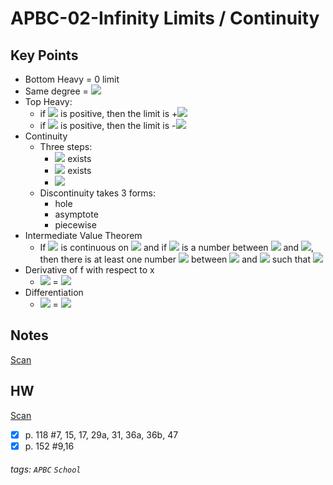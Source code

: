 # APBC-02-Infinity Limits / Continuity
## Key Points
* Bottom Heavy = 0 limit
* Same degree = <img src="https://render.githubusercontent.com/render/math?math=%24%5Cfrac%7Btop%20coefficient%7D%7Bbottom%20coefficient%7D%24"> 
* Top Heavy:
    *  if <img src="https://render.githubusercontent.com/render/math?math=%24%5Cfrac%7Btop%20term%7D%7Bbottom%20term%7D%24"> is positive, then the limit is +<img src="https://render.githubusercontent.com/render/math?math=%24%5Cinfty%24">
    *  if <img src="https://render.githubusercontent.com/render/math?math=%24%5Cfrac%7Btop%20term%7D%7Bbottom%20term%7D%24"> is positive, then the limit is -<img src="https://render.githubusercontent.com/render/math?math=%24%5Cinfty%24">
*  Continuity
    *  Three steps:
        *  <img src="https://render.githubusercontent.com/render/math?math=%24%5Clim_%7Bx%20%5Cto%20%2B%5Cinfty%7D%20f(x)%24"> exists
        *  <img src="https://render.githubusercontent.com/render/math?math=%24f(c)%24"> exists
        *  <img src="https://render.githubusercontent.com/render/math?math=%24%5Clim_%7Bx%20%5Cto%20%2B%5Cinfty%7D%20f(x)%20%3D%20f(c)%24">
    *  Discontinuity takes 3 forms:
        *  hole
        *  asymptote
        *  piecewise
*  Intermediate Value Theorem
    *  If <img src="https://render.githubusercontent.com/render/math?math=%24f%24"> is continuous on <img src="https://render.githubusercontent.com/render/math?math=%24%5Ba%2C%20b%5D%24"> and if <img src="https://render.githubusercontent.com/render/math?math=%24k%24"> is a number between <img src="https://render.githubusercontent.com/render/math?math=%24f(a)%24"> and <img src="https://render.githubusercontent.com/render/math?math=%24f(b)%24">, then there is at least one number <img src="https://render.githubusercontent.com/render/math?math=%24x%24"> between <img src="https://render.githubusercontent.com/render/math?math=%24s%24"> and <img src="https://render.githubusercontent.com/render/math?math=%24b%24"> such that <img src="https://render.githubusercontent.com/render/math?math=%24f(x)%20%3D%20k%24">
*  Derivative of f with respect to x
    *  <img src="https://render.githubusercontent.com/render/math?math=%24f'%24"> = <img src="https://render.githubusercontent.com/render/math?math=%24%5Clim_%7Bh%20%5Cto%200%7D%5Cfrac%7Bf(x%2Bh)-f(x)%7D%7Bh%7D%24">
*  Differentiation
    *  <img src="https://render.githubusercontent.com/render/math?math=%24%5Cfrac%7Bdy%7D%7Bdx%7D%24"> = <img src="https://render.githubusercontent.com/render/math?math=%24%5Clim_%7B%5CDelta%20x%20%5Cto%200%7D%5Cfrac%7Bf(x%2B%5CDelta%20x)-f(x)%7D%7B%5CDelta%20x%7D%24">
## Notes
[Scan](https://documentcloud.adobe.com/link/track?uri=urn:aaid:scds:US:d08f9fb9-1ba5-44f4-9f20-eae71b13ef5e)
## HW
[Scan](https://documentcloud.adobe.com/link/track?uri=urn:aaid:scds:US:8c2218af-6caa-4d9c-9e20-9ee9fabbc8f6)
- [x] p. 118 #7, 15, 17, 29a, 31, 36a, 36b, 47
- [x] p. 152 #9,16

###### tags: `APBC` `School` 
